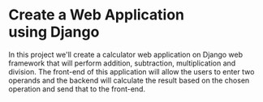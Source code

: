# Create a Web Application using Django

In this project we'll create a calculator web application on Django web framework that will perform addition, subtraction, multiplication and division. The front-end of this application will allow the users to enter two operands and the backend will calculate the result based on the chosen operation and send that to the front-end.

